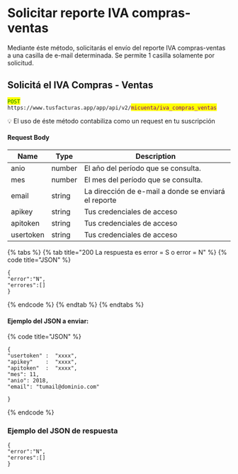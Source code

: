 # Solicitar reporte IVA compras-ventas

Mediante éste método, solicitarás el envío del reporte IVA compras-ventas a una casilla de e-mail determinada. Se permite 1 casilla solamente por solicitud.

## Solicitá el IVA Compras - Ventas

<mark style="color:green;">`POST`</mark> `https://www.tusfacturas.app/app/api/v2/`<mark style="color:purple;">`micuenta/iva_compras_ventas`</mark>

💡 El uso de éste método  contabiliza como un request en tu suscripción

#### Request Body

| Name      | Type   | Description                                          |
| --------- | ------ | ---------------------------------------------------- |
| anio      | number | El año del período que se consulta.                  |
| mes       | number | El mes del período que se consulta.                  |
| email     | string | La dirección de e-mail a donde se enviará el reporte |
| apikey    | string | Tus credenciales de acceso                           |
| apitoken  | string | Tus credenciales de acceso                           |
| usertoken | string | Tus credenciales de acceso                           |

{% tabs %}
{% tab title="200 La respuesta es error = S o error = N" %}
{% code title="JSON" %}
```
{
"error":"N",
"errores":[]
}
```
{% endcode %}
{% endtab %}
{% endtabs %}

#### Ejemplo del JSON a enviar:

{% code title="JSON" %}
```
{
"usertoken" :  "xxxx",
"apikey"    :  "xxxx",
"apitoken"  :  "xxxx",
"mes": 11,
"anio": 2018,
"email": "tumail@dominio.com"

}
```
{% endcode %}

### Ejemplo del JSON de respuesta

```
{
"error":"N",
"errores":[]
}
```
